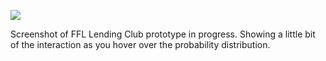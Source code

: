 ![](https://db-feed.s3.amazonaws.com/legacy/Screen_Shot_2016-08-15_at_6_24_43_PM-1471299957037.png)

Screenshot of FFL Lending Club prototype in progress. Showing a little bit of the interaction as you hover over the probability distribution.
